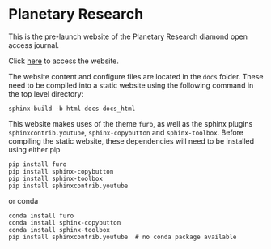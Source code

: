 # Planetary Research
This is the pre-launch website of the Planetary Research diamond open access journal.

Click [here](https://planetary-research-journal) to access the website.

The website content and configure files are located in the `docs` folder. These need to be compiled into a static website using the following command in the top level directory:

```
sphinx-build -b html docs docs_html
```

This website makes uses of the theme `furo`, as well as the sphinx plugins `sphinxcontrib.youtube`, `sphinx-copybutton` and `sphinx-toolbox`. Before compiling the static website, these dependencies will need to be installed using either pip

```
pip install furo
pip install sphinx-copybutton
pip install sphinx-toolbox
pip install sphinxcontrib.youtube
```

or conda

```
conda install furo
conda install sphinx-copybutton
conda install sphinx-toolbox
pip install sphinxcontrib.youtube  # no conda package available
```
